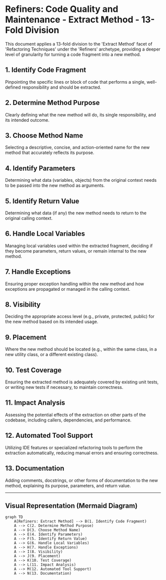 # Refiners: Code Quality and Maintenance - Extract Method - 13-Fold Division

This document applies a 13-fold division to the 'Extract Method' facet of 'Refactoring Techniques' under the 'Refiners' archetype, providing a deeper level of granularity for turning a code fragment into a new method.

## 1. Identify Code Fragment

Pinpointing the specific lines or block of code that performs a single, well-defined responsibility and should be extracted.

## 2. Determine Method Purpose

Clearly defining what the new method will do, its single responsibility, and its intended outcome.

## 3. Choose Method Name

Selecting a descriptive, concise, and action-oriented name for the new method that accurately reflects its purpose.

## 4. Identify Parameters

Determining what data (variables, objects) from the original context needs to be passed into the new method as arguments.

## 5. Identify Return Value

Determining what data (if any) the new method needs to return to the original calling context.

## 6. Handle Local Variables

Managing local variables used within the extracted fragment, deciding if they become parameters, return values, or remain internal to the new method.

## 7. Handle Exceptions

Ensuring proper exception handling within the new method and how exceptions are propagated or managed in the calling context.

## 8. Visibility

Deciding the appropriate access level (e.g., private, protected, public) for the new method based on its intended usage.

## 9. Placement

Where the new method should be located (e.g., within the same class, in a new utility class, or a different existing class).

## 10. Test Coverage

Ensuring the extracted method is adequately covered by existing unit tests, or writing new tests if necessary, to maintain correctness.

## 11. Impact Analysis

Assessing the potential effects of the extraction on other parts of the codebase, including callers, dependencies, and performance.

## 12. Automated Tool Support

Utilizing IDE features or specialized refactoring tools to perform the extraction automatically, reducing manual errors and ensuring correctness.

## 13. Documentation

Adding comments, docstrings, or other forms of documentation to the new method, explaining its purpose, parameters, and return value.

---

## Visual Representation (Mermaid Diagram)

```mermaid
graph TD
    A[Refiners: Extract Method] --> B(1. Identify Code Fragment)
    A --> C(2. Determine Method Purpose)
    A --> D(3. Choose Method Name)
    A --> E(4. Identify Parameters)
    A --> F(5. Identify Return Value)
    A --> G(6. Handle Local Variables)
    A --> H(7. Handle Exceptions)
    A --> I(8. Visibility)
    A --> J(9. Placement)
    A --> K(10. Test Coverage)
    A --> L(11. Impact Analysis)
    A --> M(12. Automated Tool Support)
    A --> N(13. Documentation)
```
